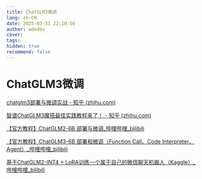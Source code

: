 ```yaml
---
title: ChatGLM3微调
lang: zh-CN
date: 2025-03-31 22:20:56
author: wdndev
cover: 
tags:
hidden: true
recommend: false
---
```


# ChatGLM3微调

[chatglm3部署与微调实战 - 知乎 (zhihu.com)](https://zhuanlan.zhihu.com/p/669032993 "chatglm3部署与微调实战 - 知乎 (zhihu.com)")

[智谱ChatGLM3魔搭最佳实践教程来了！ - 知乎 (zhihu.com)](https://zhuanlan.zhihu.com/p/664694114 "智谱ChatGLM3魔搭最佳实践教程来了！ - 知乎 (zhihu.com)")

[【官方教程】ChatGLM2-6B 部署与微调\_哔哩哔哩\_bilibili](https://www.bilibili.com/video/BV1D94y1i7Qp/?spm_id_from=333.337.search-card.all.click\&vd_source=6bc8f793c75740c7bcfb8e281f986a8e "【官方教程】ChatGLM2-6B 部署与微调_哔哩哔哩_bilibili")

[【官方教程】ChatGLM3-6B 部署和微调（Function Call、Code Interpreter、Agent）\_哔哩哔哩\_bilibili](https://www.bilibili.com/video/BV1uC4y1J7yA/?spm_id_from=333.999.0.0\&vd_source=6bc8f793c75740c7bcfb8e281f986a8e "【官方教程】ChatGLM3-6B 部署和微调（Function Call、Code Interpreter、Agent）_哔哩哔哩_bilibili")

[基于ChatGLM2-INT4 + LoRA训练一个属于自己的微信聊天机器人（Kaggle）\_哔哩哔哩\_bilibili](https://www.bilibili.com/video/BV1nu4y1C7B7/?spm_id_from=333.337.search-card.all.click\&vd_source=6bc8f793c75740c7bcfb8e281f986a8e "基于ChatGLM2-INT4 + LoRA训练一个属于自己的微信聊天机器人（Kaggle）_哔哩哔哩_bilibili")
